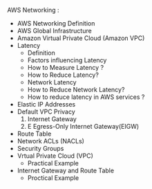 AWS Networking :
 * AWS Networking Definition
 * AWS Global Infrastructure
 * Amazon Virtual Private Cloud (Amazon VPC)
 * Latency
    * Definition
    * Factors influencing Latency
    * How to Measure Latency ?
    * How to Reduce Latency?
    * Network Latency
    * How to Reduce Network Latency?
    * How to reduce latency in AWS services ?
 * Elastic IP Addresses
 * Default  VPC Privacy
   1.	Internet Gateway
   2.	E Egress-Only Internet Gateway(EIGW)
 * Route Table
 * Network ACLs (NACLs)
 * Security Groups 
 * Vrtual Private Cloud (VPC)
    * Practical Example
 * Internet Gateway and Route Table
    * Proctical Example
